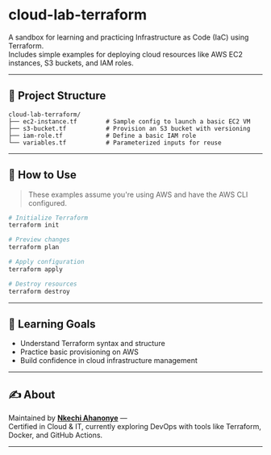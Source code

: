 # cloud-lab-terraform

A sandbox for learning and practicing Infrastructure as Code (IaC) using Terraform.  
Includes simple examples for deploying cloud resources like AWS EC2 instances, S3 buckets, and IAM roles.

---

## 📁 Project Structure

```
cloud-lab-terraform/
├── ec2-instance.tf        # Sample config to launch a basic EC2 VM
├── s3-bucket.tf           # Provision an S3 bucket with versioning
├── iam-role.tf            # Define a basic IAM role
└── variables.tf           # Parameterized inputs for reuse
```

---

## 🚀 How to Use

> These examples assume you're using AWS and have the AWS CLI configured.

```bash
# Initialize Terraform
terraform init

# Preview changes
terraform plan

# Apply configuration
terraform apply

# Destroy resources
terraform destroy
```

---

## 🧠 Learning Goals

- Understand Terraform syntax and structure  
- Practice basic provisioning on AWS  
- Build confidence in cloud infrastructure management  

---

## ✍️ About

Maintained by **[Nkechi Ahanonye](mailto:nahanonye@gmail.com)** —  
Certified in Cloud & IT, currently exploring DevOps with tools like Terraform, Docker, and GitHub Actions.

---
